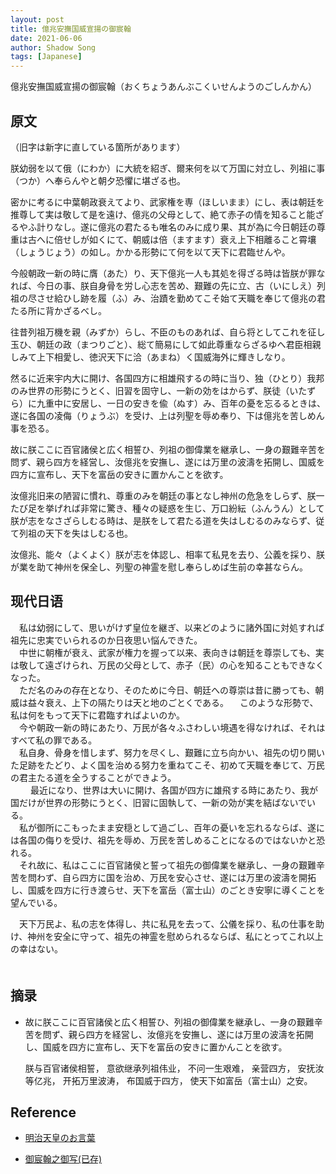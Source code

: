 ```yaml
---
layout: post
title: 億兆安撫国威宣揚の御宸翰
date: 2021-06-06
author: Shadow Song
tags: [Japanese]
---
```


億兆安撫国威宣揚の御宸翰（おくちょうあんぶこくいせんようのごしんかん）


## 原文

（旧字は新字に直している箇所があります）

朕幼弱を以て俄（にわか）に大統を紹ぎ、爾来何を以て万国に対立し、列祖に事（つか）へ奉らんやと朝夕恐懼に堪ざる也。

密かに考るに中葉朝政衰えてより、武家権を専（ほしいまま）にし、表は朝廷を推尊して実は敬して是を遠け、億兆の父母として、絶て赤子の情を知ること能ざるやふ計りなし。遂に億兆の君たるも唯名のみに成り果、其が為に今日朝廷の尊重は古へに倍せしが如くにて、朝威は倍（ますます）衰え上下相離ること霄壤（しょうじょう）の如し。かかる形勢にて何を以て天下に君臨せんや。

今般朝政一新の時に膺（あた）り、天下億兆一人も其処を得ざる時は皆朕が罪なれば、今日の事、朕自身骨を労し心志を苦め、艱難の先に立、古（いにしえ）列祖の尽させ給ひし跡を履（ふ）み、治蹟を勤めてこそ始て天職を奉じて億兆の君たる所に背かざるべし。

往昔列祖万機を親（みずか）らし、不臣のものあれば、自ら将としてこれを征し玉ひ、朝廷の政（まつりごと）、総て簡易にして如此尊重ならざるゆへ君臣相親しみて上下相愛し、徳沢天下に洽（あまね）く国威海外に輝きしなり。

然るに近来宇内大に開け、各国四方に相雄飛するの時に当り、独（ひとり）我邦のみ世界の形勢にうとく、旧習を固守し、一新の効をはからず、朕徒（いたずら）に九重中に安居し、一日の安きを偸（ぬす）み、百年の憂を忘るるときは、遂に各国の凌侮（りょうぶ）を受け、上は列聖を辱め奉り、下は億兆を苦しめん事を恐る。

故に朕ここに百官諸侯と広く相誓ひ、列祖の御偉業を継承し、一身の艱難辛苦を問ず、親ら四方を経営し、汝億兆を安撫し、遂には万里の波濤を拓開し、国威を四方に宣布し、天下を富岳の安きに置かんことを欲す。

汝億兆旧来の陋習に慣れ、尊重のみを朝廷の事となし神州の危急をしらず、朕一たび足を挙げれば非常に驚き、種々の疑惑を生じ、万口紛紜（ふんうん）として朕が志をなさざらしむる時は、是朕をして君たる道を失はしむるのみならず、従て列祖の天下を失はしむる也。

汝億兆、能々（よくよく）朕が志を体認し、相率て私見を去り、公義を採り、朕が業を助て神州を保全し、列聖の神霊を慰し奉らしめば生前の幸甚ならん。

## 现代日语

　私は幼弱にして、思いがけず皇位を継ぎ、以来どのように諸外国に対処すれば祖先に忠実でいられるのか日夜思い悩んできた。  
　中世に朝権が衰え、武家が権力を握って以来、表向きは朝廷を尊崇しても、実は敬して遠ざけられ、万民の父母として、赤子（民）の心を知ることもできなくなった。  
　ただ名のみの存在となり、そのために今日、朝廷への尊崇は昔に勝っても、朝威は益々衰え、上下の隔たりは天と地のごとくである。
　このような形勢で、私は何をもって天下に君臨すればよいのか。  
　今や朝政一新の時にあたり、万民が各々ふさわしい境遇を得なければ、それはすべて私の罪である。  
　私自身、骨身を惜しまず、努力を尽くし、艱難に立ち向かい、祖先の切り開いた足跡をたどり、よく国を治める努力を重ねてこそ、初めて天職を奉じて、万民の君主たる道を全うすることができよう。  
　
　最近になり、世界は大いに開け、各国が四方に雄飛する時にあたり、我が国だけが世界の形勢にうとく、旧習に固執して、一新の効が実を結ばないでいる。  
　私が御所にこもったまま安穏として過ごし、百年の憂いを忘れるならば、遂には各国の侮りを受け、祖先を辱め、万民を苦しめることになるのではないかと恐れる。  
　それ故に、私はここに百官諸侯と誓って祖先の御偉業を継承し、一身の艱難辛苦を問わず、自ら四方に国を治め、万民を安心させ、遂には万里の波濤を開拓し、国威を四方に行き渡らせ、天下を富岳（富士山）のごとき安寧に導くことを望んでいる。  

　天下万民よ、私の志を体得し、共に私見を去って、公儀を採り、私の仕事を助け、神州を安全に守って、祖先の神霊を慰められるならば、私にとってこれ以上の幸はない。  
　
## 摘录

- 故に朕ここに百官諸侯と広く相誓ひ、列祖の御偉業を継承し、一身の艱難辛苦を問ず、親ら四方を経営し、汝億兆を安撫し、遂には万里の波濤を拓開し、国威を四方に宣布し、天下を富岳の安きに置かんことを欲す。

	朕与百官诸侯相誓， 意欲继承列祖伟业， 不问一生艰难， 亲营四方， 安抚汝等亿​兆， 开拓万里波涛， 布国威于四方， 使天下如富岳（富士山）之安。



## Reference

- [明治天皇のお言葉](http://shogiku.sakura.ne.jp/tabi83hoki.htm)

- [御宸翰之御写(已存)](http://www.wul.waseda.ac.jp/kotenseki/html/he02/he02_04867_0077/index.html)